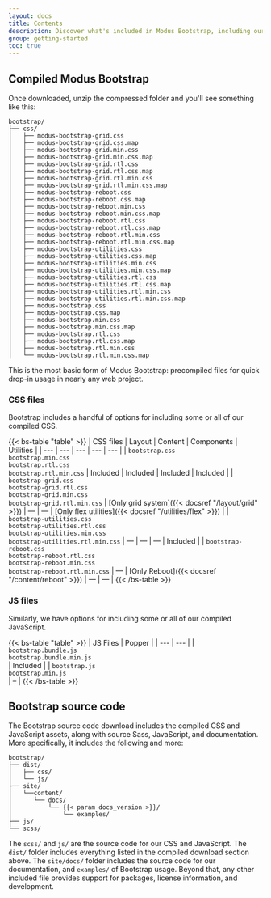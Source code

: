 ```yaml
---
layout: docs
title: Contents
description: Discover what's included in Modus Bootstrap, including our compiled and source code flavors.
group: getting-started
toc: true
---
```


## Compiled Modus Bootstrap

Once downloaded, unzip the compressed folder and you'll see something like this:

<!-- NOTE: This info is intentionally duplicated in the README. Copy any changes made here over to the README too, but be sure to keep in mind to add the `dist` folder. -->

```text
bootstrap/
├── css/
│   ├── modus-bootstrap-grid.css
│   ├── modus-bootstrap-grid.css.map
│   ├── modus-bootstrap-grid.min.css
│   ├── modus-bootstrap-grid.min.css.map
│   ├── modus-bootstrap-grid.rtl.css
│   ├── modus-bootstrap-grid.rtl.css.map
│   ├── modus-bootstrap-grid.rtl.min.css
│   ├── modus-bootstrap-grid.rtl.min.css.map
│   ├── modus-bootstrap-reboot.css
│   ├── modus-bootstrap-reboot.css.map
│   ├── modus-bootstrap-reboot.min.css
│   ├── modus-bootstrap-reboot.min.css.map
│   ├── modus-bootstrap-reboot.rtl.css
│   ├── modus-bootstrap-reboot.rtl.css.map
│   ├── modus-bootstrap-reboot.rtl.min.css
│   ├── modus-bootstrap-reboot.rtl.min.css.map
│   ├── modus-bootstrap-utilities.css
│   ├── modus-bootstrap-utilities.css.map
│   ├── modus-bootstrap-utilities.min.css
│   ├── modus-bootstrap-utilities.min.css.map
│   ├── modus-bootstrap-utilities.rtl.css
│   ├── modus-bootstrap-utilities.rtl.css.map
│   ├── modus-bootstrap-utilities.rtl.min.css
│   ├── modus-bootstrap-utilities.rtl.min.css.map
│   ├── modus-bootstrap.css
│   ├── modus-bootstrap.css.map
│   ├── modus-bootstrap.min.css
│   ├── modus-bootstrap.min.css.map
│   ├── modus-bootstrap.rtl.css
│   ├── modus-bootstrap.rtl.css.map
│   ├── modus-bootstrap.rtl.min.css
│   └── modus-bootstrap.rtl.min.css.map
```

This is the most basic form of Modus Bootstrap: precompiled files for quick drop-in usage in nearly any web project.

### CSS files

Bootstrap includes a handful of options for including some or all of our compiled CSS.

{{< bs-table "table" >}}
| CSS files | Layout | Content | Components | Utilities |
| --- | --- | --- | --- | --- |
| `bootstrap.css`<br> `bootstrap.min.css`<br> `bootstrap.rtl.css`<br> `bootstrap.rtl.min.css` | Included | Included | Included | Included |
| `bootstrap-grid.css`<br> `bootstrap-grid.rtl.css`<br> `bootstrap-grid.min.css`<br> `bootstrap-grid.rtl.min.css` | [Only grid system]({{< docsref "/layout/grid" >}}) | — | — | [Only flex utilities]({{< docsref "/utilities/flex" >}}) |
| `bootstrap-utilities.css`<br> `bootstrap-utilities.rtl.css`<br> `bootstrap-utilities.min.css`<br> `bootstrap-utilities.rtl.min.css` | — | — | — | Included |
| `bootstrap-reboot.css`<br> `bootstrap-reboot.rtl.css`<br> `bootstrap-reboot.min.css`<br> `bootstrap-reboot.rtl.min.css` | — | [Only Reboot]({{< docsref "/content/reboot" >}}) | — | — |
{{< /bs-table >}}

### JS files

Similarly, we have options for including some or all of our compiled JavaScript.

{{< bs-table "table" >}}
| JS Files | Popper |
| --- | --- |
| `bootstrap.bundle.js`<br> `bootstrap.bundle.min.js`<br> | Included |
| `bootstrap.js`<br> `bootstrap.min.js`<br> | – |
{{< /bs-table >}}

## Bootstrap source code

The Bootstrap source code download includes the compiled CSS and JavaScript assets, along with source Sass, JavaScript, and documentation. More specifically, it includes the following and more:

```text
bootstrap/
├── dist/
│   ├── css/
│   └── js/
├── site/
│   └──content/
│      └── docs/
│          └── {{< param docs_version >}}/
│              └── examples/
├── js/
└── scss/
```

The `scss/` and `js/` are the source code for our CSS and JavaScript. The `dist/` folder includes everything listed in the compiled download section above. The `site/docs/` folder includes the source code for our documentation, and `examples/` of Bootstrap usage. Beyond that, any other included file provides support for packages, license information, and development.
